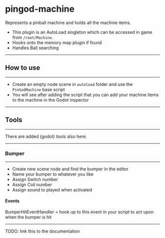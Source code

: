 ﻿# pingod-machine

Represents a pinball machine and holds all the machine items.

- This plugin is an AutoLoad singleton which can be accessed in game from `/root/Machine`.
- Hooks onto the memory map plugin if found
- Handles Ball searching

---
## How to use
---
- Create an empty node scene in `autoload` folder and use the `PinGodMachine` base script
- You will see after adding the script that you can add your machine items to the machine in the Godot inspector

---
## Tools
---
There are added (godot) tools also here.

---
### Bumper
---

- Create new scene node and find the bumper in the editor
- Name your bumper to whatever you like
- Assign Switch number
- Assign Coil number
- Assign sound to played when activated

#### Events

BumperHitEventHandler = hook up to this event in your script to act upon when the bumper is hit



---
TODO: link this to the documentation
